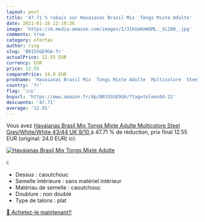 ```yaml
---
layout: post
title: '47.71 % rabais sur Havaianas Brasil Mix  Tongs Mixte Adulte'
date: 2021-01-16 12:19:36
image: 'https://m.media-amazon.com/images/I/31kUeKmWGML._SL200_.jpg'
comments: true
category: ofertas
author: ring
slug: 'B015SGE9G6-fr'
actualPrice: 12.55 EUR
currency: EUR
price: 12.55
comparePrice: 24.0 EUR
prodname: 'Havaianas Brasil Mix  Tongs Mixte Adulte  Multicolore  Steel Grey/White/White   43/44  UK 9/10 '
country: 'fr'
flag: '🇫🇷'
buyurl: 'https://www.amazon.fr/dp/B015SGE9G6/?tag=tolees0d-21'
descuento: '47.71'
average: '12.55'
---
```


Vous avez [Havaianas Brasil Mix  Tongs Mixte Adulte  Multicolore  Steel Grey/White/White   43/44  UK 9/10 ](https://www.amazon.fr/dp/B015SGE9G6/?tag=tolees0d-21)  à  47.71 % de réduction, prix final  12.55 EUR (original: 24.0 EUR) ici:

[![Havaianas Brasil Mix  Tongs Mixte Adulte](https://m.media-amazon.com/images/I/31kUeKmWGML._SL200_.jpg)](https://www.amazon.fr/dp/B015SGE9G6/?tag=tolees0d-21)

ℹ️:

- Dessus : caoutchouc
- Semelle intérieure : sans matériel intérieur
- Matériau de semelle : caoutchouc
- Doublure : non doublé
- Type de talons : plat

[🛒 Achetez-le maintenant!!](https://www.amazon.fr/dp/B015SGE9G6/?tag=tolees0d-21)
